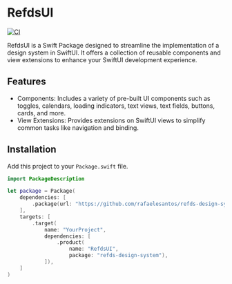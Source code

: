 # RefdsUI

[![CI](https://github.com/rafaelesantos/refds-design-system/actions/workflows/swift.yml/badge.svg)](https://github.com/rafaelesantos/refds-design-system/actions/workflows/swift.yml)

RefdsUI is a Swift Package designed to streamline the implementation of a design system in SwiftUI. It offers a collection of reusable components and view extensions to enhance your SwiftUI development experience.

## Features

- Components: Includes a variety of pre-built UI components such as toggles, calendars, loading indicators, text views, text fields, buttons, cards, and more.
- View Extensions: Provides extensions on SwiftUI views to simplify common tasks like navigation and binding.

## Installation

Add this project to your `Package.swift` file.

```swift
import PackageDescription

let package = Package(
    dependencies: [
        .package(url: "https://github.com/rafaelesantos/refds-design-system.git", branch: "main")
    ],
    targets: [
        .target(
            name: "YourProject",
            dependencies: [
                .product(
                    name: "RefdsUI",
                    package: "refds-design-system"),
            ]),
    ]
)
```
